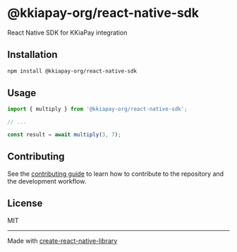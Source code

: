 # @kkiapay-org/react-native-sdk

React Native SDK for KKiaPay integration

## Installation

```sh
npm install @kkiapay-org/react-native-sdk
```

## Usage

```js
import { multiply } from '@kkiapay-org/react-native-sdk';

// ...

const result = await multiply(3, 7);
```

## Contributing

See the [contributing guide](CONTRIBUTING.md) to learn how to contribute to the repository and the development workflow.

## License

MIT

---

Made with [create-react-native-library](https://github.com/callstack/react-native-builder-bob)
